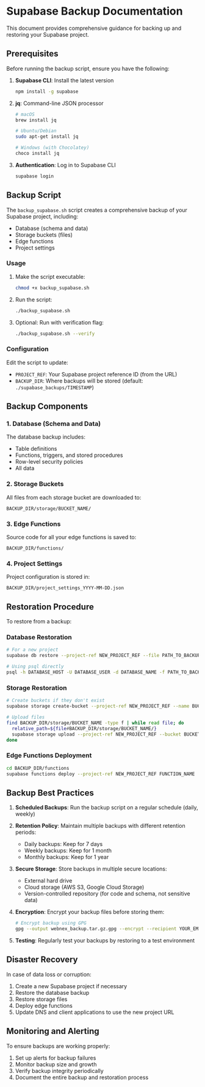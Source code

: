# Supabase Backup Documentation

This document provides comprehensive guidance for backing up and restoring your Supabase project.

## Prerequisites

Before running the backup script, ensure you have the following:

1. **Supabase CLI**: Install the latest version
   ```bash
   npm install -g supabase
   ```

2. **jq**: Command-line JSON processor
   ```bash
   # macOS
   brew install jq
   
   # Ubuntu/Debian
   sudo apt-get install jq
   
   # Windows (with Chocolatey)
   choco install jq
   ```

3. **Authentication**: Log in to Supabase CLI
   ```bash
   supabase login
   ```

## Backup Script

The `backup_supabase.sh` script creates a comprehensive backup of your Supabase project, including:

- Database (schema and data)
- Storage buckets (files)
- Edge functions
- Project settings

### Usage

1. Make the script executable:
   ```bash
   chmod +x backup_supabase.sh
   ```

2. Run the script:
   ```bash
   ./backup_supabase.sh
   ```

3. Optional: Run with verification flag:
   ```bash
   ./backup_supabase.sh --verify
   ```

### Configuration

Edit the script to update:
- `PROJECT_REF`: Your Supabase project reference ID (from the URL)
- `BACKUP_DIR`: Where backups will be stored (default: `./supabase_backups/TIMESTAMP`)

## Backup Components

### 1. Database (Schema and Data)

The database backup includes:
- Table definitions
- Functions, triggers, and stored procedures
- Row-level security policies
- All data

### 2. Storage Buckets

All files from each storage bucket are downloaded to:
```
BACKUP_DIR/storage/BUCKET_NAME/
```

### 3. Edge Functions

Source code for all your edge functions is saved to:
```
BACKUP_DIR/functions/
```

### 4. Project Settings

Project configuration is stored in:
```
BACKUP_DIR/project_settings_YYYY-MM-DD.json
```

## Restoration Procedure

To restore from a backup:

### Database Restoration

```bash
# For a new project
supabase db restore --project-ref NEW_PROJECT_REF --file PATH_TO_BACKUP.sql

# Using psql directly
psql -h DATABASE_HOST -U DATABASE_USER -d DATABASE_NAME -f PATH_TO_BACKUP.sql
```

### Storage Restoration

```bash
# Create buckets if they don't exist
supabase storage create-bucket --project-ref NEW_PROJECT_REF --name BUCKET_NAME --public

# Upload files
find BACKUP_DIR/storage/BUCKET_NAME -type f | while read file; do
  relative_path=${file#BACKUP_DIR/storage/BUCKET_NAME/}
  supabase storage upload --project-ref NEW_PROJECT_REF --bucket BUCKET_NAME "$file" "$relative_path"
done
```

### Edge Functions Deployment

```bash
cd BACKUP_DIR/functions
supabase functions deploy --project-ref NEW_PROJECT_REF FUNCTION_NAME
```

## Backup Best Practices

1. **Scheduled Backups**: Run the backup script on a regular schedule (daily, weekly)

2. **Retention Policy**: Maintain multiple backups with different retention periods:
   - Daily backups: Keep for 7 days
   - Weekly backups: Keep for 1 month
   - Monthly backups: Keep for 1 year

3. **Secure Storage**: Store backups in multiple secure locations:
   - External hard drive
   - Cloud storage (AWS S3, Google Cloud Storage)
   - Version-controlled repository (for code and schema, not sensitive data)

4. **Encryption**: Encrypt your backup files before storing them:
   ```bash
   # Encrypt backup using GPG
   gpg --output webnex_backup.tar.gz.gpg --encrypt --recipient YOUR_EMAIL webnex_backup.tar.gz
   ```

5. **Testing**: Regularly test your backups by restoring to a test environment

## Disaster Recovery

In case of data loss or corruption:

1. Create a new Supabase project if necessary
2. Restore the database backup
3. Restore storage files
4. Deploy edge functions
5. Update DNS and client applications to use the new project URL

## Monitoring and Alerting

To ensure backups are working properly:

1. Set up alerts for backup failures
2. Monitor backup size and growth
3. Verify backup integrity periodically
4. Document the entire backup and restoration process